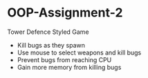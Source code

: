 # OOP-Assignment-2
Tower Defence Styled Game

- Kill bugs as they spawn
- Use mouse to select weapons and kill bugs
- Prevent bugs from reaching CPU
- Gain more memory from killing bugs
